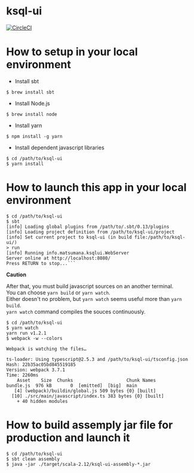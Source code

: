 # ksql-ui

[![CircleCI](https://circleci.com/gh/matsumana/ksql-ui.svg?style=shield)](https://circleci.com/gh/matsumana/ksql-ui)

# How to setup in your local environment

- Install sbt

```
$ brew install sbt
```

- Install Node.js

```
$ brew install node
```

- Install yarn

```
$ npm install -g yarn
```

- Install dependent javascript libraries

```
$ cd /path/to/ksql-ui
$ yarn install
```

# How to launch this app in your local environment

```
$ cd /path/to/ksql-ui
$ sbt
[info] Loading global plugins from /path/to/.sbt/0.13/plugins
[info] Loading project definition from /path/to/ksql-ui/project
[info] Set current project to ksql-ui (in build file:/path/to/ksql-ui/)
> run
[info] Running info.matsumana.ksqlui.WebServer
Server online at http://localhost:8080/
Press RETURN to stop...```
```

__Caution__

After that, you must build javascript sources on an another terminal.  
You can choose `yarn build` or `yarn watch`.  
Either doesn't no problem, but `yarn watch` seems useful more than `yarn build`.  
`yarn watch` command compiles the souces continuously.

```
$ cd /path/to/ksql-ui
$ yarn watch
yarn run v1.2.1
$ webpack -w --colors

Webpack is watching the files…

ts-loader: Using typescript@2.5.3 and /path/to/ksql-ui/tsconfig.json
Hash: 22b35ac05bd845519185
Version: webpack 3.7.1
Time: 2260ms
    Asset    Size  Chunks                    Chunk Names
bundle.js  976 kB       0  [emitted]  [big]  main
   [4] (webpack)/buildin/global.js 509 bytes {0} [built]
  [10] ./src/main/javascript/index.ts 383 bytes {0} [built]
    + 40 hidden modules
```

# How to build assemply jar file for production and launch it

```
$ cd /path/to/ksql-ui
$ sbt clean assembly
$ java -jar ./target/scala-2.12/ksql-ui-assembly-*.jar
```
